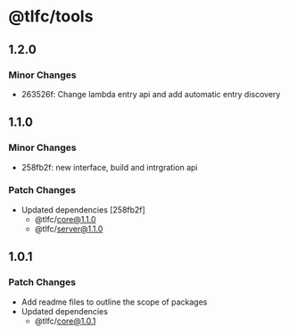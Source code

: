 # @tlfc/tools

## 1.2.0

### Minor Changes

- 263526f: Change lambda entry api and add automatic entry discovery

## 1.1.0

### Minor Changes

- 258fb2f: new interface, build and intrgration api

### Patch Changes

- Updated dependencies [258fb2f]
  - @tlfc/core@1.1.0
  - @tlfc/server@1.1.0

## 1.0.1

### Patch Changes

- Add readme files to outline the scope of packages
- Updated dependencies
  - @tlfc/core@1.0.1
